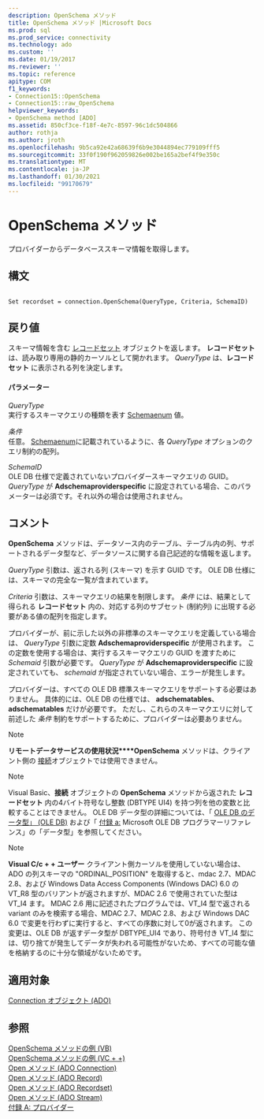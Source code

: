 ```yaml
---
description: OpenSchema メソッド
title: OpenSchema メソッド |Microsoft Docs
ms.prod: sql
ms.prod_service: connectivity
ms.technology: ado
ms.custom: ''
ms.date: 01/19/2017
ms.reviewer: ''
ms.topic: reference
apitype: COM
f1_keywords:
- Connection15::OpenSchema
- Connection15::raw_OpenSchema
helpviewer_keywords:
- OpenSchema method [ADO]
ms.assetid: 850cf3ce-f18f-4e7c-8597-96c1dc504866
author: rothja
ms.author: jroth
ms.openlocfilehash: 9b5ca92e42a68639f6b9e3044894ec779109fff5
ms.sourcegitcommit: 33f0f190f962059826e002be165a2bef4f9e350c
ms.translationtype: MT
ms.contentlocale: ja-JP
ms.lasthandoff: 01/30/2021
ms.locfileid: "99170679"
---
```

# <a name="openschema-method"></a>OpenSchema メソッド
プロバイダーからデータベーススキーマ情報を取得します。  
  
## <a name="syntax"></a>構文  
  
```  
  
Set recordset = connection.OpenSchema(QueryType, Criteria, SchemaID)  
```  
  
## <a name="return-value"></a>戻り値  
 スキーマ情報を含む [レコードセット](./recordset-object-ado.md) オブジェクトを返します。 **レコードセット** は、読み取り専用の静的カーソルとして開かれます。 *QueryType* は、**レコードセット** に表示される列を決定します。  
  
#### <a name="parameters"></a>パラメーター  
 *QueryType*  
 実行するスキーマクエリの種類を表す [Schemaenum](./schemaenum.md) 値。  
  
 *条件*  
 任意。 [Schemaenum](./schemaenum.md)に記載されているように、各 *QueryType* オプションのクエリ制約の配列。  
  
 *SchemaID*  
 OLE DB 仕様で定義されていないプロバイダースキーマクエリの GUID。 *QueryType* が **Adschemaproviderspecific** に設定されている場合、このパラメーターは必須です。それ以外の場合は使用されません。  
  
## <a name="remarks"></a>コメント  
 **OpenSchema** メソッドは、データソース内のテーブル、テーブル内の列、サポートされるデータ型など、データソースに関する自己記述的な情報を返します。  
  
 *QueryType* 引数は、返される列 (スキーマ) を示す GUID です。 OLE DB 仕様には、スキーマの完全な一覧が含まれています。  
  
 *Criteria* 引数は、スキーマクエリの結果を制限します。 *条件* には、結果として得られる **レコードセット** 内の、対応する列のサブセット (制約列) に出現する必要がある値の配列を指定します。  
  
 プロバイダーが、前に示した以外の非標準のスキーマクエリを定義している場合は、 *QueryType* 引数に定数 **Adschemaproviderspecific** が使用されます。 この定数を使用する場合は、実行するスキーマクエリの GUID を渡すために *Schemaid* 引数が必要です。 *QueryType* が **Adschemaproviderspecific** に設定されていても、 *schemaid* が指定されていない場合、エラーが発生します。  
  
 プロバイダーは、すべての OLE DB 標準スキーマクエリをサポートする必要はありません。 具体的には、OLE DB の仕様では、 **adschematables**、 **adschematables** だけが必要です。 ただし、これらのスキーマクエリに対して前述した *条件* 制約をサポートするために、プロバイダーは必要ありません。  
  
> [!NOTE]
>  **リモートデータサービスの使用状況****OpenSchema** メソッドは、クライアント側の [接続](./connection-object-ado.md)オブジェクトでは使用できません。  
  
> [!NOTE]
>  Visual Basic、**接続** オブジェクトの **OpenSchema** メソッドから返された **レコードセット** 内の4バイト符号なし整数 (DBTYPE UI4) を持つ列を他の変数と比較することはできません。 OLE DB データ型の詳細については、「 [OLE DB のデータ型」 (OLE DB)](/previous-versions/windows/desktop/ms714931(v=vs.85)) および「 [付録 a:](/previous-versions/windows/desktop/ms723969(v=vs.85)) Microsoft OLE DB プログラマーリファレンス」の「データ型」を参照してください。  
  
> [!NOTE]
>  **Visual C/c + + ユーザー** クライアント側カーソルを使用していない場合は、ADO の列スキーマの "ORDINAL_POSITION" を取得すると、mdac 2.7、MDAC 2.8、および Windows Data Access Components (Windows DAC) 6.0 の VT_R8 型のバリアントが返されますが、MDAC 2.6 で使用されていた型は VT_I4 ます。 MDAC 2.6 用に記述されたプログラムでは、VT_I4 型で返される variant のみを検索する場合、MDAC 2.7、MDAC 2.8、および Windows DAC 6.0 で変更を行わずに実行すると、すべての序数に対して0が返されます。 この変更は、OLE DB が返すデータ型が DBTYPE_UI4 であり、符号付き VT_I4 型には、切り捨てが発生してデータが失われる可能性がないため、すべての可能な値を格納するのに十分な領域がないためです。  
  
## <a name="applies-to"></a>適用対象  
 [Connection オブジェクト (ADO)](./connection-object-ado.md)  
  
## <a name="see-also"></a>参照  
 [OpenSchema メソッドの例 (VB)](./openschema-method-example-vb.md)   
 [OpenSchema メソッドの例 (VC + +)](./openschema-method-example-vc.md)   
 [Open メソッド (ADO Connection)](./open-method-ado-connection.md)   
 [Open メソッド (ADO Record)](./open-method-ado-record.md)   
 [Open メソッド (ADO Recordset)](./open-method-ado-recordset.md)   
 [Open メソッド (ADO Stream)](./open-method-ado-stream.md)   
 [付録 A: プロバイダー](../../guide/appendixes/appendix-a-providers.md)